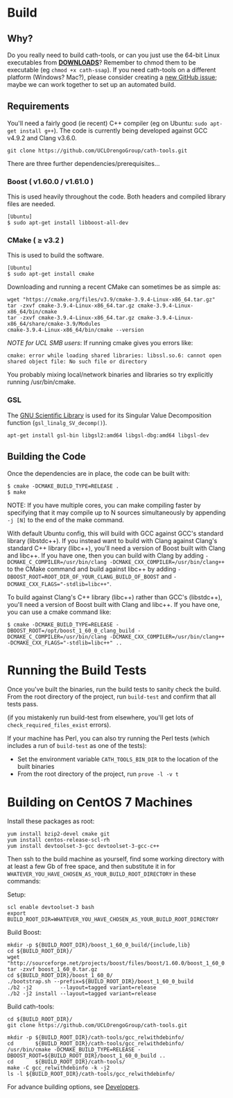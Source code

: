Build
=====

Why?
----

Do you really need to build cath-tools, or can you just use the 64-bit Linux executables from [**DOWNLOADS**](https://github.com/UCLOrengoGroup/cath-tools/releases/latest "The latest CATH Tools release")? Remember to chmod them to be executable (eg `chmod +x cath-ssap`). If you need cath-tools on a different platform (Windows? Mac?), please consider creating a [new GitHub issue](https://github.com/UCLOrengoGroup/cath-tools/issues/new "Open a new GitHub issue for cath-tools"); maybe we can work together to set up an automated build.

Requirements
------------

You'll need a fairly good (ie recent) C++ compiler (eg on Ubuntu: `sudo apt-get install g++`). The code is currently being developed against GCC v4.9.2 and Clang v3.6.0.

~~~~~no-highlight
git clone https://github.com/UCLOrengoGroup/cath-tools.git
~~~~~

There are three further dependencies/prerequisites...

### Boost ( v1.60.0 / v1.61.0 )

This is used heavily throughout the code. Both headers and compiled library files are needed.

~~~~~no-highlight
[Ubuntu]
$ sudo apt-get install libboost-all-dev
~~~~~

### CMake ( &ge; v3.2 )

This is used to build the software.

~~~~~no-highlight
[Ubuntu]
$ sudo apt-get install cmake
~~~~~

Downloading and running a recent CMake can sometimes be as simple as:

~~~
wget "https://cmake.org/files/v3.9/cmake-3.9.4-Linux-x86_64.tar.gz"
tar -zxvf cmake-3.9.4-Linux-x86_64.tar.gz cmake-3.9.4-Linux-x86_64/bin/cmake
tar -zxvf cmake-3.9.4-Linux-x86_64.tar.gz cmake-3.9.4-Linux-x86_64/share/cmake-3.9/Modules
cmake-3.9.4-Linux-x86_64/bin/cmake --version
~~~

*NOTE for UCL SMB users*: If running cmake gives you errors like:

~~~~~no-highlight
cmake: error while loading shared libraries: libssl.so.6: cannot open shared object file: No such file or directory
~~~~~

You probably mixing local/network binaries and libraries so try explicitly running /usr/bin/cmake.

### GSL

The [GNU Scientific Library](https://www.gnu.org/software/gsl/) is used for its Singular Value Decomposition function (`gsl_linalg_SV_decomp()`).

`apt-get install gsl-bin libgsl2:amd64 libgsl-dbg:amd64 libgsl-dev`

Building the Code
-----------------

Once the dependencies are in place, the code can be built with:

~~~~~no-highlight
$ cmake -DCMAKE_BUILD_TYPE=RELEASE .
$ make
~~~~~

NOTE: If you have multiple cores, you can make compiling faster by specifying that it may compile up to N sources simultaneously by appending `-j [N]` to the end of the make command.

With default Ubuntu config, this will build with GCC against GCC's standard library (libstdc++). If you instead want to build with Clang against Clang's standard C++ library (libc++), you'll need a version of Boost built with Clang and libc++. If you have one, then you can build with Clang by adding `-DCMAKE_C_COMPILER=/usr/bin/clang -DCMAKE_CXX_COMPILER=/usr/bin/clang++` to the CMake command and build against libc++ by adding `-DBOOST_ROOT=ROOT_DIR_OF_YOUR_CLANG_BUILD_OF_BOOST` and `-DCMAKE_CXX_FLAGS="-stdlib=libc++"`.

To build against Clang's C++ library (libc++) rather than GCC's (libstdc++), you'll need a version of Boost built with Clang and libc++. If you have one, you can use a cmake command like:

~~~~~no-highlight
$ cmake -DCMAKE_BUILD_TYPE=RELEASE -DBOOST_ROOT=/opt/boost_1_60_0_clang_build -DCMAKE_C_COMPILER=/usr/bin/clang -DCMAKE_CXX_COMPILER=/usr/bin/clang++ -DCMAKE_CXX_FLAGS="-stdlib=libc++" ..
~~~~~

Running the Build Tests
=======================

Once you've built the binaries, run the build tests to sanity check the build. From the root directory of the project, run `build-test` and confirm that all tests pass.

(if you mistakenly run build-test from elsewhere, you'll get lots of `check_required_files_exist` errors).

If your machine has Perl, you can also try running the Perl tests (which includes a run of `build-test` as one of the tests):

 * Set the environment variable `CATH_TOOLS_BIN_DIR` to the location of the built binaries
 * From the root directory of the project, run `prove -l -v t`

Building on CentOS 7 Machines
=======================================

Install these packages as root:

~~~~~no-highlight
yum install bzip2-devel cmake git
yum install centos-release-scl-rh
yum install devtoolset-3-gcc devtoolset-3-gcc-c++
~~~~~

Then ssh to the build machine as yourself, find some working directory with at least a few Gb of free space, and then substitute it in for `WHATEVER_YOU_HAVE_CHOSEN_AS_YOUR_BUILD_ROOT_DIRECTORY` in these commands:

Setup:

~~~~~no-highlight
scl enable devtoolset-3 bash
export BUILD_ROOT_DIR=WHATEVER_YOU_HAVE_CHOSEN_AS_YOUR_BUILD_ROOT_DIRECTORY
~~~~~

Build Boost:

~~~~~no-highlight
mkdir -p ${BUILD_ROOT_DIR}/boost_1_60_0_build/{include,lib}
cd ${BUILD_ROOT_DIR}/
wget "http://sourceforge.net/projects/boost/files/boost/1.60.0/boost_1_60_0.tar.gz"
tar -zxvf boost_1_60_0.tar.gz
cd ${BUILD_ROOT_DIR}/boost_1_60_0/
./bootstrap.sh --prefix=${BUILD_ROOT_DIR}/boost_1_60_0_build
./b2 -j2         --layout=tagged variant=release
./b2 -j2 install --layout=tagged variant=release
~~~~~

Build cath-tools:

~~~~~no-highlight
cd ${BUILD_ROOT_DIR}/
git clone https://github.com/UCLOrengoGroup/cath-tools.git

mkdir -p ${BUILD_ROOT_DIR}/cath-tools/gcc_relwithdebinfo/
cd       ${BUILD_ROOT_DIR}/cath-tools/gcc_relwithdebinfo/
/usr/bin/cmake -DCMAKE_BUILD_TYPE=RELEASE -DBOOST_ROOT=${BUILD_ROOT_DIR}/boost_1_60_0_build ..
cd       ${BUILD_ROOT_DIR}/cath-tools/
make -C gcc_relwithdebinfo -k -j2
ls -l ${BUILD_ROOT_DIR}/cath-tools/gcc_relwithdebinfo/
~~~~~

For advance building options, see [Developers](developers).
